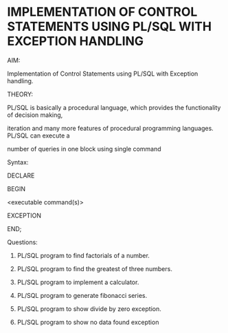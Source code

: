 <h1>IMPLEMENTATION OF CONTROL STATEMENTS USING PL/SQL WITH EXCEPTION HANDLING</h1>
AIM:

Implementation of Control Statements using PL/SQL with Exception handling.

THEORY:

PL/SQL is basically a procedural language, which provides the functionality of decision making,

iteration and many more features of procedural programming languages. PL/SQL can execute a

number of queries in one block using single command

Syntax:

DECLARE

<declarations section>

BEGIN

<executable command(s)>

EXCEPTION

<exception handling>

END;

Questions:

1. PL/SQL program to find factorials of a number.

2. PL/SQL program to find the greatest of three numbers.

3. PL/SQL program to implement a calculator.

4. PL/SQL program to generate fibonacci series.

5. PL/SQL program to show divide by zero exception.

6. PL/SQL program to show no data found exception
